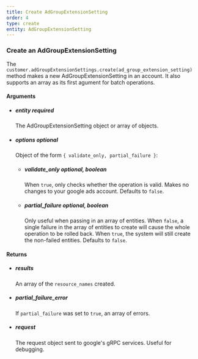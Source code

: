 ```yaml
---
title: Create AdGroupExtensionSetting 
order: 4
type: create
entity: AdGroupExtensionSetting 
---
```


### Create an AdGroupExtensionSetting 

The `customer.adGroupExtensionSettings.create(ad_group_extension_setting)` method makes a new AdGroupExtensionSetting in an account. It also supports an array as its first agument for batch operations.


#### Arguments

-   ##### entity _required_ 
    The AdGroupExtensionSetting object or array of objects.
-   ##### options _optional_
    Object of the form `{ validate_only, partial_failure }`:
    -   ##### validate_only _optional, boolean_ 
        When `true`, only checks whether the operation is valid. Makes no changes to your google ads account. Defaults to `false`.
    -   ##### partial_failure _optional, boolean_
        Only useful when passing in an array of entities. When `false`, a single failure in the array of entities to create will cause the whole operation to be rolled back. When `true`, the system will still create the non-failed entities. Defaults to `false`.


#### Returns

-   ##### results
    An array of the `resource_names` created.
-   ##### partial_failure_error
    If `partial_failure` was set to `true`, an array of errors.
-   ##### request
    The request object sent to google's gRPC services. Useful for debugging.
